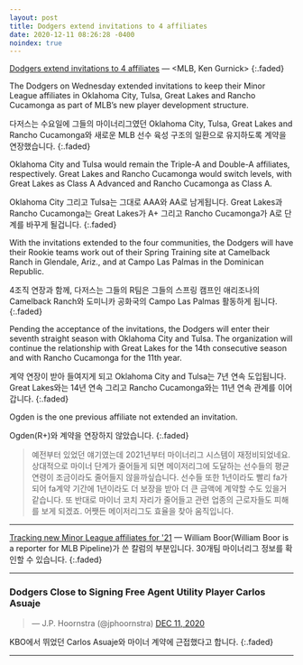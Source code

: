 ```yaml
---
layout: post
title: Dodgers extend invitations to 4 affiliates
date: 2020-12-11 08:26:28 -0400
noindex: true
---
```


[Dodgers extend invitations to 4 affiliates](https://www.mlb.com/dodgers/news/dodgers-extend-minor-league-invites) &mdash; <MLB, Ken Gurnick> 
{:.faded}   

The Dodgers on Wednesday extended invitations to keep their Minor League affiliates in Oklahoma City, Tulsa, Great Lakes and Rancho Cucamonga as part of MLB’s new player development structure.

다저스는 수요일에 그들의 마이너리그였던 Oklahoma City, Tulsa, Great Lakes and Rancho Cucamonga와 새로운 MLB 선수 육성 구조의 일환으로 유지하도록 계약을 연장했습니다.
{:.faded}   

Oklahoma City and Tulsa would remain the Triple-A and Double-A affiliates, respectively. Great Lakes and Rancho Cucamonga would switch levels, with Great Lakes as Class A Advanced and Rancho Cucamonga as Class A.

Oklahoma City 그리고 Tulsa는 그대로 AAA와 AA로 남게됩니다. Great Lakes과 Rancho Cucamonga는 Great Lakes가 A+ 그리고 Rancho Cucamonga가 A로 단계를 바꾸게 될겁니다.
{:.faded}   

With the invitations extended to the four communities, the Dodgers will have their Rookie teams work out of their Spring Training site at Camelback Ranch in Glendale, Ariz., and at Campo Las Palmas in the Dominican Republic.

4조직 연장과 함께, 다저스는 그들의 R팀은 그들의 스프링 캠프인 애리조나의 Camelback Ranch와 도미니카 공화국의 Campo Las Palmas 활동하게 됩니다.
{:.faded}   

Pending the acceptance of the invitations, the Dodgers will enter their seventh straight season with Oklahoma City and Tulsa. The organization will continue the relationship with Great Lakes for the 14th consecutive season and with Rancho Cucamonga for the 11th year.

계약 연장이 받아 들여지게 되고 Oklahoma City and Tulsa는 7년 연속 도입됩니다. Great Lakes와는 14년 연속 그리고 Rancho Cucamonga와는 11년 연속 관계를 이어갑니다.
{:.faded}   

Ogden is the one previous affiliate not extended an invitation.

Ogden(R+)와 계약을 연장하지 않았습니다.
{:.faded}

> 예전부터 있었던 얘기였는데 2021년부터 마이너리그 시스템이 재정비되었네요. 상대적으로 마이너 단계가 줄어들게 되면 메이저리그에 도달하는 선수들의 평균 연령이 조금이라도 줄어들지 않을까싶습니다. 선수들 또한 1년이라도 빨리 fa가 되어 fa계약 기간에 1년이라도 더 보장을 받아 더 큰 금액에 계약할 수도 있을거 같습니다. 또 반대로 마이너 코치 자리가 줄어들고 관련 업종의 근로자들도 피해를 보게 되겠죠. 어쨋든 메이저리그도 효율을 찾아 움직입니다.

---

[Tracking new Minor League affiliates for '21](https://www.mlb.com/news/new-minor-league-affiliates-for-2021) &mdash; William Boor(William Boor is a reporter for MLB Pipeline)가 쓴 칼럼의 부분입니다.
30개팀 마이너리그 정보를 확인할 수 있습니다.
{:.faded}   

---

### Dodgers Close to Signing Free Agent Utility Player Carlos Asuaje

<script async src="//platform.twitter.com/widgets.js" charset="utf-8"></script>
<blockquote class="twitter-tweet" data-lang="en">
  &mdash; J.P. Hoornstra (@jphoornstra)
  <a href="https://twitter.com/jphoornstra/status/1337248902873956352">DEC 11, 2020</a>
</blockquote>

KBO에서 뛰었던 Carlos Asuaje와 마이너 계약에 근접했다고 합니다.
{:.faded}

---
